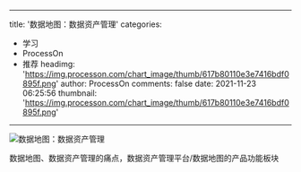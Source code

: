 
---
title: '数据地图：数据资产管理'
categories: 
 - 学习
 - ProcessOn
 - 推荐
headimg: 'https://img.processon.com/chart_image/thumb/617b80110e3e7416bdf0895f.png'
author: ProcessOn
comments: false
date: 2021-11-23 06:25:56
thumbnail: 'https://img.processon.com/chart_image/thumb/617b80110e3e7416bdf0895f.png'
---

<div>   
<img class="thumb" alt="数据地图：数据资产管理" src="https://img.processon.com/chart_image/thumb/617b80110e3e7416bdf0895f.png" referrerpolicy="no-referrer">
<p>数据地图、数据资产管理的痛点，数据资产管理平台/数据地图的产品功能板块</p>  
</div>
            